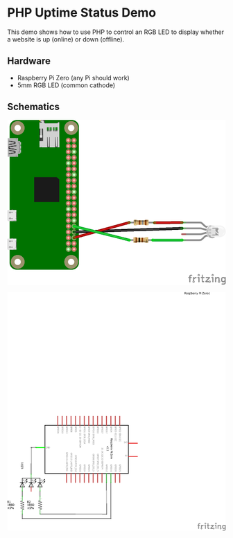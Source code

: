 # PHP Uptime Status Demo

This demo shows how to use PHP to control an RGB LED to display whether a website is up (online) or down (offline).

## Hardware

- Raspberry Pi Zero (any Pi should work)
- 5mm RGB LED (common cathode)

## Schematics

![](pi-led-1.png)

![](pi-led-2.png)
